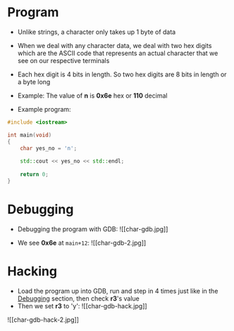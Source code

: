 # Program
- Unlike strings, a character only takes up 1 byte of data
- When we deal with any character data, we deal with two hex digits which are the ASCII code that represents an actual character that we see on our respective terminals
- Each hex digit is 4 bits in length. So two hex digits are 8 bits in length or a byte long
- Example: The value of **n** is **0x6e** hex or **110** decimal

- Example program:
```cpp
#include <iostream>

int main(void)
{
	char yes_no = 'n';
	
	std::cout << yes_no << std::endl;
	
	return 0;
}
```

# Debugging
- Debugging the program with GDB:
![[char-gdb.jpg]]

- We see **0x6e** at `main+12`:
![[char-gdb-2.jpg]]

# Hacking
- Load the program up into GDB, run and step in 4 times just like in the [Debugging](#Debugging) section, then check **r3**'s value
- Then we set **r3** to 'y':
![[char-gdb-hack.jpg]]

![[char-gdb-hack-2.jpg]]

